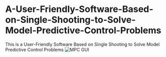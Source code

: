 # A-User-Friendly-Software-Based-on-Single-Shooting-to-Solve-Model-Predictive-Control-Problems
This is a User-Friendly Software Based on Single Shooting to Solve Model Predictive Control Problems
![MPC GUI]([URL](https://github.com/saeidb71/A-User-Friendly-Software-Based-on-Single-Shooting-to-Solve-Model-Predictive-Control-Problems/blob/1c39bcf321dcf3d5d49fbb6f4030b78e9a70e58c/GUI.png)https://github.com/saeidb71/A-User-Friendly-Software-Based-on-Single-Shooting-to-Solve-Model-Predictive-Control-Problems/blob/1c39bcf321dcf3d5d49fbb6f4030b78e9a70e58c/GUI.png)
